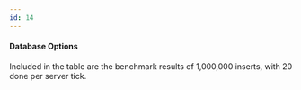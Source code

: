 ```yaml
---
id: 14
---
```


#### Database Options

Included in the table are the benchmark results of 1,000,000 inserts, with 20 done per server tick.
